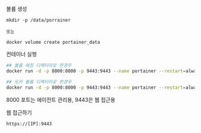 
볼륨 생성
```
mkdir -p /data/porrainer

또는 

docker volume create portainer_data
```


컨테이너 실행
```bash
## 볼륨 매칭 디렉터리로 한경우
docker run -d -p 8000:8000 -p 9443:9443 --name portainer --restart=always -v /var/run/docker.sock:/var/run/docker.sock -v portainer_data:/data portainer/portainer-ce:latest

## 도커 볼륨 디렉터리로 한경우
docker run -d -p 8000:8000 -p 9443:9443 --name portainer --restart=always -v /var/run/docker.sock:/var/run/docker.sock -v /data/portainer:/data portainer/portainer-ce:latest
```

8000 포트는 에이전트 관리용, 9443은 웹 접근용


웹 접근하기
```
https://[IP]:9443
```


